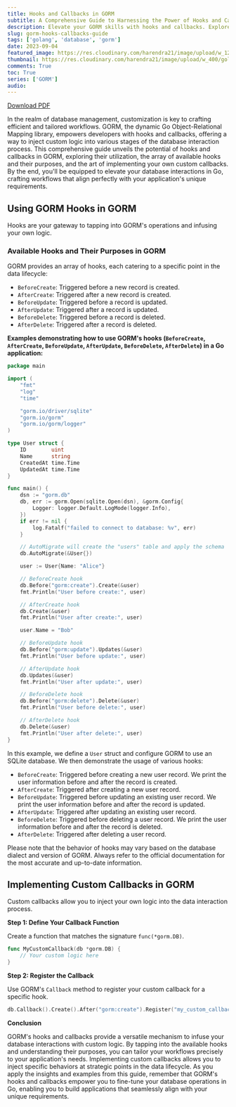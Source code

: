 ```yaml
---
title: Hooks and Callbacks in GORM
subtitle: A Comprehensive Guide to Harnessing the Power of Hooks and Callbacks in GORM for Tailored Database Workflows
description: Elevate your GORM skills with hooks and callbacks. Explore available hooks, their purposes, and learn to implement custom callbacks for flexible and personalized database interactions in Go.
slug: gorm-hooks-callbacks-guide
tags: ['golang', 'database', 'gorm']
date: 2023-09-04
featured_image: https://res.cloudinary.com/harendra21/image/upload/w_1200/golangwithexample/learn-gorm_yqoeio.png
thumbnail: https://res.cloudinary.com/harendra21/image/upload/w_400/golangwithexample/learn-gorm_yqoeio.png
comments: True
toc: True
series: ['GORM']
audio: 
---
```


[Download PDF](https://res.cloudinary.com/harendra21/image/upload/v1694109746/golangwithexample/PDF/GORM_Mastery_gmpc1k.pdf)

In the realm of database management, customization is key to crafting efficient and tailored workflows. GORM, the dynamic Go Object-Relational Mapping library, empowers developers with hooks and callbacks, offering a way to inject custom logic into various stages of the database interaction process. This comprehensive guide unveils the potential of hooks and callbacks in GORM, exploring their utilization, the array of available hooks and their purposes, and the art of implementing your own custom callbacks. By the end, you'll be equipped to elevate your database interactions in Go, crafting workflows that align perfectly with your application's unique requirements.

## Using GORM Hooks in GORM

Hooks are your gateway to tapping into GORM's operations and infusing your own logic.

### Available Hooks and Their Purposes in GORM

GORM provides an array of hooks, each catering to a specific point in the data lifecycle:

- `BeforeCreate`: Triggered before a new record is created.
- `AfterCreate`: Triggered after a new record is created.
- `BeforeUpdate`: Triggered before a record is updated.
- `AfterUpdate`: Triggered after a record is updated.
- `BeforeDelete`: Triggered before a record is deleted.
- `AfterDelete`: Triggered after a record is deleted.


**Examples demonstrating how to use GORM's hooks (`BeforeCreate`, `AfterCreate`, `BeforeUpdate`, `AfterUpdate`, `BeforeDelete`, `AfterDelete`) in a Go application:**

```go
package main

import (
	"fmt"
	"log"
	"time"

	"gorm.io/driver/sqlite"
	"gorm.io/gorm"
	"gorm.io/gorm/logger"
)

type User struct {
	ID        uint
	Name      string
	CreatedAt time.Time
	UpdatedAt time.Time
}

func main() {
	dsn := "gorm.db"
	db, err := gorm.Open(sqlite.Open(dsn), &gorm.Config{
		Logger: logger.Default.LogMode(logger.Info),
	})
	if err != nil {
		log.Fatalf("failed to connect to database: %v", err)
	}

	// AutoMigrate will create the "users" table and apply the schema
	db.AutoMigrate(&User{})

	user := User{Name: "Alice"}

	// BeforeCreate hook
	db.Before("gorm:create").Create(&user)
	fmt.Println("User before create:", user)

	// AfterCreate hook
	db.Create(&user)
	fmt.Println("User after create:", user)

	user.Name = "Bob"

	// BeforeUpdate hook
	db.Before("gorm:update").Updates(&user)
	fmt.Println("User before update:", user)

	// AfterUpdate hook
	db.Updates(&user)
	fmt.Println("User after update:", user)

	// BeforeDelete hook
	db.Before("gorm:delete").Delete(&user)
	fmt.Println("User before delete:", user)

	// AfterDelete hook
	db.Delete(&user)
	fmt.Println("User after delete:", user)
}
```

In this example, we define a `User` struct and configure GORM to use an SQLite database. We then demonstrate the usage of various hooks:

- `BeforeCreate`: Triggered before creating a new user record. We print the user information before and after the record is created.
- `AfterCreate`: Triggered after creating a new user record.
- `BeforeUpdate`: Triggered before updating an existing user record. We print the user information before and after the record is updated.
- `AfterUpdate`: Triggered after updating an existing user record.
- `BeforeDelete`: Triggered before deleting a user record. We print the user information before and after the record is deleted.
- `AfterDelete`: Triggered after deleting a user record.

Please note that the behavior of hooks may vary based on the database dialect and version of GORM. Always refer to the official documentation for the most accurate and up-to-date information.


## Implementing Custom Callbacks in GORM

Custom callbacks allow you to inject your own logic into the data interaction process.

**Step 1: Define Your Callback Function**

Create a function that matches the signature `func(*gorm.DB)`.

```go
func MyCustomCallback(db *gorm.DB) {
    // Your custom logic here
}
```

**Step 2: Register the Callback**

Use GORM's `Callback` method to register your custom callback for a specific hook.

```go
db.Callback().Create().After("gorm:create").Register("my_custom_callback", MyCustomCallback)
```

**Conclusion**

GORM's hooks and callbacks provide a versatile mechanism to infuse your database interactions with custom logic. By tapping into the available hooks and understanding their purposes, you can tailor your workflows precisely to your application's needs. Implementing custom callbacks allows you to inject specific behaviors at strategic points in the data lifecycle. As you apply the insights and examples from this guide, remember that GORM's hooks and callbacks empower you to fine-tune your database operations in Go, enabling you to build applications that seamlessly align with your unique requirements.